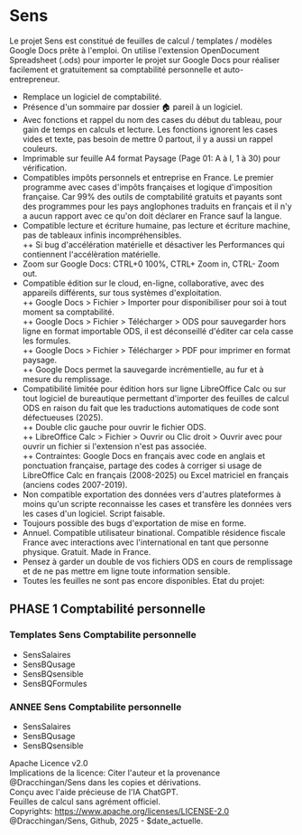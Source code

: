 # Sens
Le projet Sens est constitué de feuilles de calcul / templates / modèles Google Docs prête à l'emploi. On utilise l'extension OpenDocument Spreadsheet (.ods) pour importer le projet sur Google Docs pour réaliser facilement et gratuitement sa comptabilité personnelle et auto-entrepreneur. 
+ Remplace un logiciel de comptabilité.
+ Présence d'un sommaire par dossier 🏠 pareil à un logiciel.  
+ Avec fonctions et rappel du nom des cases du début du tableau, pour gain de temps en calculs et lecture. Les fonctions ignorent les cases vides et texte, pas besoin de mettre 0 partout, il y a aussi un rappel couleurs.  
+ Imprimable sur feuille A4 format Paysage (Page 01: A à I, 1 à 30) pour vérification.  
+ Compatibles impôts personnels et entreprise en France. Le premier programme avec cases d'impôts françaises et logique d'imposition française. Car 99% des outils de comptabilité gratuits et payants sont des programmes pour les pays anglophones traduits en français et il n'y a aucun rapport avec ce qu'on doit déclarer en France sauf la langue.  
+ Compatible lecture et écriture humaine, pas lecture et écriture machine, pas de tableaux infinis incompréhensibles.  
++ Si bug d'accélération matérielle et désactiver les Performances qui contiennent l'accélèration matérielle.
+ Zoom sur Google Docs: CTRL+0 100%, CTRL+ Zoom in, CTRL- Zoom out.  
+ Compatible édition sur le cloud, en-ligne, collaborative, avec des appareils différents, sur tous systèmes d'exploitation.  
++ Google Docs > Fichier > Importer pour disponibiliser pour soi à tout moment sa comptabilité.  
++ Google Docs > Fichier > Télécharger > ODS pour sauvegarder hors ligne en format importable ODS, il est déconseillé d'éditer car cela casse les formules.  
++ Google Docs > Fichier > Télécharger > PDF pour imprimer en format paysage.  
++ Google Docs permet la sauvegarde incrémentielle, au fur et à mesure du remplissage.  
+ Compatibilité limitée pour édition hors sur ligne LibreOffice Calc ou sur tout logiciel de bureautique permettant d'importer des feuilles de calcul ODS en raison du fait que les traductions automatiques de code sont défectueuses (2025).  
++ Double clic gauche pour ouvrir le fichier ODS.  
++ LibreOffice Calc > Fichier > Ouvrir ou Clic droit > Ouvrir avec pour ouvrir un fichier si l'extension n'est pas associée.  
++ Contraintes: Google Docs en français avec code en anglais et ponctuation française, partage des codes à corriger si usage de LibreOffice Calc en français (2008-2025) ou Excel matriciel en français (anciens codes 2007-2019).  
+ Non compatible exportation des données vers d'autres plateformes à moins qu'un scripte reconnaisse les cases et transfère les données vers les cases d'un logiciel. Script faisable.
+ Toujours possible des bugs d'exportation de mise en forme.  
+ Annuel. Compatible utilisateur binational. Compatible résidence fiscale France avec interactions avec l'international en tant que personne physique. Gratuit. Made in France. 
+ Pensez à garder un double de vos fichiers ODS en cours de remplissage et de ne pas mettre em ligne toute information sensible.  
+ Toutes les feuilles ne sont pas encore disponibles. Etat du projet:
## PHASE 1 Comptabilité personnelle  
### Templates Sens Comptabilite personnelle  
* SensSalaires  
* SensBQusage  
* SensBQsensible
* SensBQFormules
### ANNEE Sens Comptabilite personnelle  
* SensSalaires  
* SensBQusage  
* SensBQsensible    
  
Apache Licence v2.0    
Implications de la licence: Citer l'auteur et la provenance @Dracchingan/Sens dans les copies et dérivations.  
Conçu avec l'aide précieuse de l'IA ChatGPT.  
Feuilles de calcul sans agrément officiel.  
Copyrights: https://www.apache.org/licenses/LICENSE-2.0  
@Dracchingan/Sens, Github, 2025 - $date_actuelle.  
  

